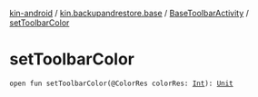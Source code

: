 [kin-android](../../index.md) / [kin.backupandrestore.base](../index.md) / [BaseToolbarActivity](index.md) / [setToolbarColor](./set-toolbar-color.md)

# setToolbarColor

`open fun setToolbarColor(@ColorRes colorRes: `[`Int`](https://kotlinlang.org/api/latest/jvm/stdlib/kotlin/-int/index.html)`): `[`Unit`](https://kotlinlang.org/api/latest/jvm/stdlib/kotlin/-unit/index.html)
